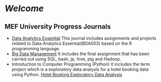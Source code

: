 # *Welcome*

## MEF University Progress Journals
- [Data Analytics Essential](https://pjournal.github.io/mef04-baykano/)
This journal includes assignments and projects related to Data Analytics Essential(BDA503) based on the R programming language.
- [Big Data Management](BigDataFinal_OzanBarisBaykan.html)
It includes the final assignment that has been carried out using SQL, bash, jp, hive, pig and Hadoop.
- Introduction to Computer Programming (Python)
It includes the term project which is a exploratory data analysis for a hotel booking data using Python.
[Hotel Booking Exploratory Data Analysis](HotelBookingExploratoryDataAnalysis.html)

